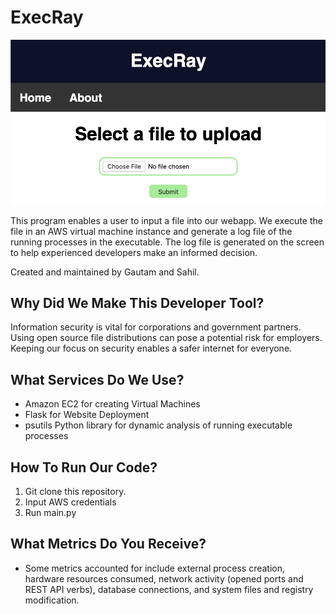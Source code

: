 # ExecRay
![Home Screen](/images/HOMESCREEN.png)

This program enables a user to input a file into our webapp. We execute the file in an AWS virtual machine instance and generate a log file of the running processes in the executable. The log file is generated on the screen to help experienced developers make an informed decision.

Created and maintained by Gautam and Sahil.

## Why Did We Make This Developer Tool?

Information security is vital for corporations and government partners. Using open source file distributions can pose a potential risk for employers. Keeping our focus on security enables a safer internet for everyone.

## What Services Do We Use?

* Amazon EC2 for creating Virtual Machines
* Flask for Website Deployment
* psutils Python library for dynamic analysis of running executable processes

## How To Run Our Code?

1. Git clone this repository.
1. Input AWS credentials
1. Run main.py

## What Metrics Do You Receive?
* Some metrics accounted for include external process creation, hardware resources consumed, network activity (opened ports and REST API verbs), database connections, and system files and registry modification.
